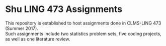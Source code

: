 # Shu LING 473 Assignments
This repository is established to host assignments done in CLMS-LING 473 (Summer 2017).   \
Such assignments include two statistics problem sets, five coding projects, as well as one literature review.
 


